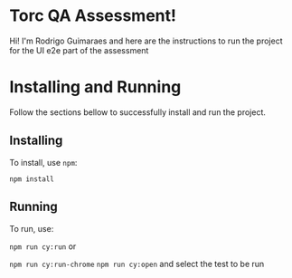 # Torc QA Assessment!

Hi! I'm Rodrigo Guimaraes and here are the instructions to run the project for the UI e2e part of the assessment

# Installing and Running

Follow the sections bellow to successfully install and run the project.

## Installing

To install, use `npm`:

    npm install
    
## Running

To run, use: 

`npm run cy:run` or

`npm run cy:run-chrome`
`npm run cy:open` and select the test to be run
